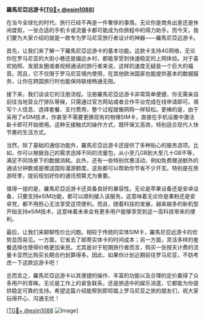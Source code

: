 **羅馬尼亞远游卡[[TG💪+ @esim1088](https://t.me/s/esim1088)]**

在当今全球化的时代，旅行已经不再是一件奢侈的事情。无论你是商务出差还是休闲度假，一张合适的手机卡或流量卡都可能成为你旅程中的得力助手。而今天，我们要为大家介绍的就是一款专为罗马尼亚旅行者设计的神器——羅馬尼亞远游卡。

首先，让我们来了解一下羅馬尼亞远游卡的基本功能。这款卡支持4G网络，无论你在罗马尼亚的大街小巷还是偏远乡村，都能享受到快速稳定的上网体验。对于喜欢拍照、发朋友圈或者视频通话的旅行者来说，这样的速度无疑是一个巨大的福音。而且，它不仅限于罗马尼亚境内使用，在其他欧洲国家也能提供基本的数据服务，让你在跨国旅行时也能保持联络畅通无阻。

接下来，我们谈谈它的注册流程。注册羅馬尼亞远游卡非常简单便捷，你无需亲自前往当地营业厅排队等候，只需通过官方网站或者合作平台完成在线申请即可。填写个人信息、选择套餐、支付费用，整个过程就像网购一样轻松。更棒的是，由于采用了eSIM技术，你甚至不需要更换现有的物理SIM卡，直接在手机设置中激活新卡即可开始使用。这种无接触式的操作方式，既环保又高效，特别适合现代人快节奏的生活方式。

当然，除了基础的通信功能外，羅馬尼亞远游卡还提供了多种贴心的服务选项。比如，你可以根据自己的需求选择不同的流量包，从小至几GB到大至几十GB不等，满足不同场景下的数据消耗。此外，还有一些特别优惠活动，例如免费赠送额外的通话分钟数或是赠送国际漫游额度，这些都可以帮助你节省不少开支。特别是在旅游旺季，提前规划好你的通讯预算尤为重要。

值得一提的是，羅馬尼亞远游卡还具备良好的兼容性。无论是苹果设备还是安卓设备，只要支持eSIM功能，都可以顺利接入该服务。这意味着无论你是果粉还是安卓党，都不用担心无法享受这项便利。而且，随着科技的发展，越来越多的新机型开始支持eSIM技术，这意味着未来会有更多用户能够享受到这一高科技带来的便利。

最后，让我们来聊聊性价比问题。相较于传统的实体SIM卡，羅馬尼亞远游卡的优势显而易见。一方面，它省去了邮寄实体卡的时间成本；另一方面，灵活多样的套餐选择也使得价格更加亲民。尤其是对于短期旅行者而言，购买一张按天计费的流量卡显然比购买长期合约划算得多。因此，如果你计划近期前往罗马尼亚，不妨考虑一下这款远游卡吧！

总而言之，羅馬尼亞远游卡以其便捷的操作、丰富的功能以及合理的定价赢得了众多用户的青睐。无论是工作上的紧急联系，还是旅途中的娱乐消遣，它都能为你提供稳定可靠的支持。希望这篇介绍能帮到即将踏上罗马尼亚之旅的朋友们，祝大家玩得开心、沟通无忧！ 

[[TG💪+ @esim1088](https://t.me/s/esim1088) ![Image](https://i.postimg.cc/4NQfJmqS/Snipaste-2025-05-13-00-14-12.png)]